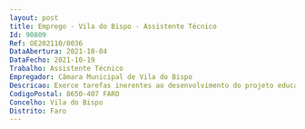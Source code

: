 ```yaml
--- 
layout: post
title: Emprego - Vila do Bispo - Assistente Técnico
Id: 90809
Ref: OE202110/0036
DataAbertura: 2021-10-04
DataFecho: 2021-10-19
Trabalho: Assistente Técnico
Empregador: Câmara Municipal de Vila do Bispo
Descricao: Exerce tarefas inerentes ao desenvolvimento do projeto educativo da escola, ao exercício de funções de apoio a alunos, docentes e encarregados de educação nos períodos letivos sempre que solicitado, e durante a componente de apoio à família, assegurando assim, também, o apoio nos períodos não letivos, numa estreita colaboração no processo educativo, desempenhando, nomeadamente, as seguintes funções  Participar em ações que visem o desenvolvimento pessoal e cívico de crianças  Exercer tarefas de apoio à atividade docente de âmbito curricular  Exercer tarefas de enquadramento e acompanhamento de crianças e jovens nomeadamente no âmbito socioeducativo e de apoio à família  Vigilância e acompanhamento das crianças nos transportes escolares, e nos diversos espaços por elas frequentados e zelar pela conservação e limpeza e boa utilização das instalações e equipamentos.
CodigoPostal: 8650-407 FARO
Concelho: Vila do Bispo
Distrito: Faro
--- 
```

